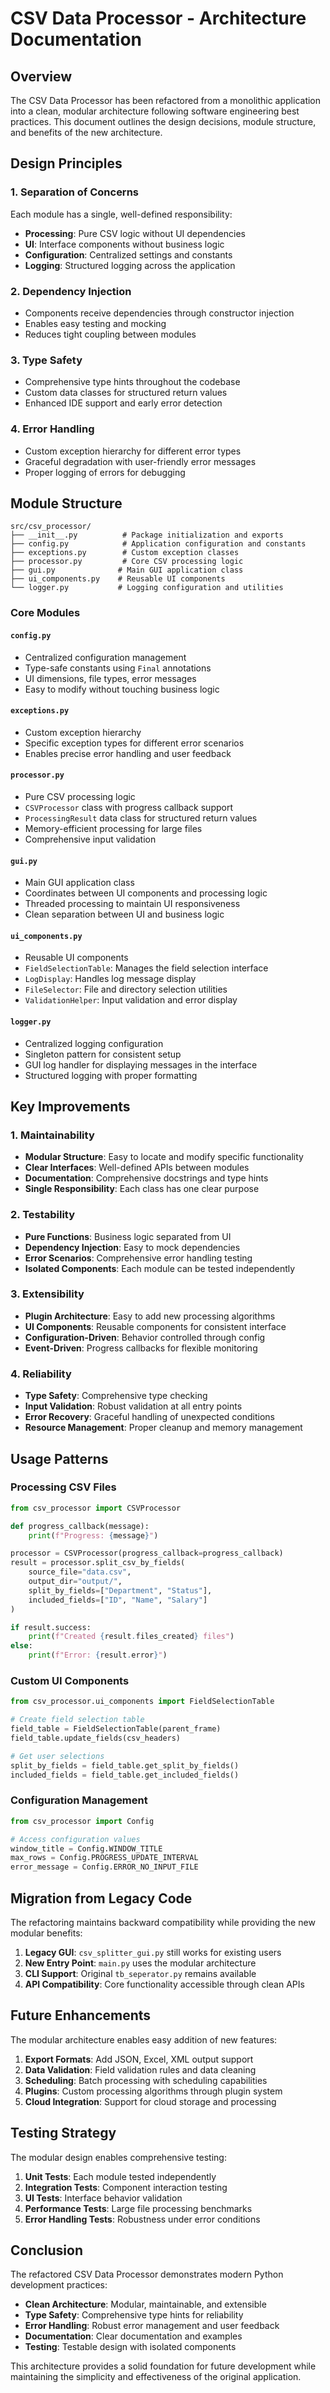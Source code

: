 # CSV Data Processor - Architecture Documentation

## Overview

The CSV Data Processor has been refactored from a monolithic application into a clean, modular architecture following software engineering best practices. This document outlines the design decisions, module structure, and benefits of the new architecture.

## Design Principles

### 1. Separation of Concerns
Each module has a single, well-defined responsibility:
- **Processing**: Pure CSV logic without UI dependencies
- **UI**: Interface components without business logic
- **Configuration**: Centralized settings and constants
- **Logging**: Structured logging across the application

### 2. Dependency Injection
- Components receive dependencies through constructor injection
- Enables easy testing and mocking
- Reduces tight coupling between modules

### 3. Type Safety
- Comprehensive type hints throughout the codebase
- Custom data classes for structured return values
- Enhanced IDE support and early error detection

### 4. Error Handling
- Custom exception hierarchy for different error types
- Graceful degradation with user-friendly error messages
- Proper logging of errors for debugging

## Module Structure

```
src/csv_processor/
├── __init__.py          # Package initialization and exports
├── config.py            # Application configuration and constants
├── exceptions.py        # Custom exception classes
├── processor.py         # Core CSV processing logic
├── gui.py              # Main GUI application class
├── ui_components.py    # Reusable UI components
└── logger.py           # Logging configuration and utilities
```

### Core Modules

#### `config.py`
- Centralized configuration management
- Type-safe constants using `Final` annotations
- UI dimensions, file types, error messages
- Easy to modify without touching business logic

#### `exceptions.py`
- Custom exception hierarchy
- Specific exception types for different error scenarios
- Enables precise error handling and user feedback

#### `processor.py`
- Pure CSV processing logic
- `CSVProcessor` class with progress callback support
- `ProcessingResult` data class for structured return values
- Memory-efficient processing for large files
- Comprehensive input validation

#### `gui.py`
- Main GUI application class
- Coordinates between UI components and processing logic
- Threaded processing to maintain UI responsiveness
- Clean separation between UI and business logic

#### `ui_components.py`
- Reusable UI components
- `FieldSelectionTable`: Manages the field selection interface
- `LogDisplay`: Handles log message display
- `FileSelector`: File and directory selection utilities
- `ValidationHelper`: Input validation and error display

#### `logger.py`
- Centralized logging configuration
- Singleton pattern for consistent setup
- GUI log handler for displaying messages in the interface
- Structured logging with proper formatting

## Key Improvements

### 1. Maintainability
- **Modular Structure**: Easy to locate and modify specific functionality
- **Clear Interfaces**: Well-defined APIs between modules
- **Documentation**: Comprehensive docstrings and type hints
- **Single Responsibility**: Each class has one clear purpose

### 2. Testability
- **Pure Functions**: Business logic separated from UI
- **Dependency Injection**: Easy to mock dependencies
- **Error Scenarios**: Comprehensive error handling testing
- **Isolated Components**: Each module can be tested independently

### 3. Extensibility
- **Plugin Architecture**: Easy to add new processing algorithms
- **UI Components**: Reusable components for consistent interface
- **Configuration-Driven**: Behavior controlled through config
- **Event-Driven**: Progress callbacks for flexible monitoring

### 4. Reliability
- **Type Safety**: Comprehensive type checking
- **Input Validation**: Robust validation at all entry points
- **Error Recovery**: Graceful handling of unexpected conditions
- **Resource Management**: Proper cleanup and memory management

## Usage Patterns

### Processing CSV Files
```python
from csv_processor import CSVProcessor

def progress_callback(message):
    print(f"Progress: {message}")

processor = CSVProcessor(progress_callback=progress_callback)
result = processor.split_csv_by_fields(
    source_file="data.csv",
    output_dir="output/",
    split_by_fields=["Department", "Status"],
    included_fields=["ID", "Name", "Salary"]
)

if result.success:
    print(f"Created {result.files_created} files")
else:
    print(f"Error: {result.error}")
```

### Custom UI Components
```python
from csv_processor.ui_components import FieldSelectionTable

# Create field selection table
field_table = FieldSelectionTable(parent_frame)
field_table.update_fields(csv_headers)

# Get user selections
split_by_fields = field_table.get_split_by_fields()
included_fields = field_table.get_included_fields()
```

### Configuration Management
```python
from csv_processor import Config

# Access configuration values
window_title = Config.WINDOW_TITLE
max_rows = Config.PROGRESS_UPDATE_INTERVAL
error_message = Config.ERROR_NO_INPUT_FILE
```

## Migration from Legacy Code

The refactoring maintains backward compatibility while providing the new modular benefits:

1. **Legacy GUI**: `csv_splitter_gui.py` still works for existing users
2. **New Entry Point**: `main.py` uses the modular architecture
3. **CLI Support**: Original `tb_seperator.py` remains available
4. **API Compatibility**: Core functionality accessible through clean APIs

## Future Enhancements

The modular architecture enables easy addition of new features:

1. **Export Formats**: Add JSON, Excel, XML output support
2. **Data Validation**: Field validation rules and data cleaning
3. **Scheduling**: Batch processing with scheduling capabilities
4. **Plugins**: Custom processing algorithms through plugin system
5. **Cloud Integration**: Support for cloud storage and processing

## Testing Strategy

The modular design enables comprehensive testing:

1. **Unit Tests**: Each module tested independently
2. **Integration Tests**: Component interaction testing
3. **UI Tests**: Interface behavior validation
4. **Performance Tests**: Large file processing benchmarks
5. **Error Handling Tests**: Robustness under error conditions

## Conclusion

The refactored CSV Data Processor demonstrates modern Python development practices:

- **Clean Architecture**: Modular, maintainable, and extensible
- **Type Safety**: Comprehensive type hints for reliability
- **Error Handling**: Robust error management and user feedback
- **Documentation**: Clear documentation and examples
- **Testing**: Testable design with isolated components

This architecture provides a solid foundation for future development while maintaining the simplicity and effectiveness of the original application.